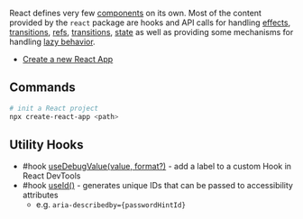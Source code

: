 React defines very few [components](Component.md) on its own. Most of the content provided by the `react` package are hooks and API calls for handling [effects](Effects.md), [transitions](Transitions.md), [refs](Refs.md), [transitions](Transitions.md), [state](State.md) as well as providing some mechanisms for handling [lazy behavior](Lazy%20Mechanisms.md).

- [Create a new React App](https://reactjs.org/docs/create-a-new-react-app.html)
## Commands
```sh
# init a React project
npx create-react-app <path>
```

## Utility Hooks
- #hook [useDebugValue(value, format?)](https://beta.reactjs.org/reference/react/useDebugValue) - add a label to a custom Hook in React DevTools
- #hook [useId()](https://beta.reactjs.org/reference/react/useId) - generates unique IDs that can be passed to accessibility attributes
	- e.g. `aria-describedby={passwordHintId}`


